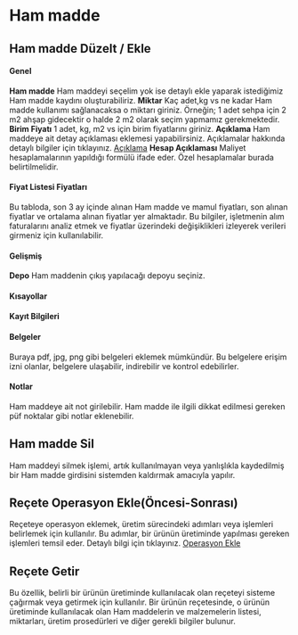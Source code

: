 
# Ham madde 

## Ham madde Düzelt / Ekle

#### Genel

**Ham madde** Ham maddeyi seçelim yok ise detaylı ekle yaparak istediğimiz Ham madde kaydını oluşturabiliriz.
**Miktar** Kaç adet,kg vs ne kadar Ham madde kullanımı sağlanacaksa o miktarı giriniz. Örneğin; 1 adet sehpa için 2 m2 ahşap gidecektir o halde 2 m2 olarak seçim yapmamız gerekmektedir.
**Birim Fiyatı** 1 adet, kg, m2 vs için birim fiyatlarını giriniz.
**Açıklama** Ham maddeye ait detay açıklaması eklemesi yapabilirsiniz. Açıklamalar hakkında detaylı bilgiler için tıklayınız. [Açıklama](../TemelOzellikler/Aciklama.md)
**Hesap Açıklaması** Maliyet hesaplamalarının yapıldığı formülü ifade eder. Özel hesaplamalar burada belirtilmelidir.

#### Fiyat Listesi Fiyatları 

Bu tabloda, son 3 ay içinde alınan Ham madde ve mamul fiyatları, son alınan fiyatlar ve ortalama alınan fiyatlar yer almaktadır. 
Bu bilgiler, işletmenin alım faturalarını analiz etmek ve fiyatlar üzerindeki değişiklikleri izleyerek verileri girmeniz için kullanılabilir.

#### Gelişmiş

**Depo** Ham maddenin çıkış yapılacağı depoyu seçiniz. 

#### Kısayollar

#### Kayıt Bilgileri

#### Belgeler 

Buraya pdf, jpg, png gibi belgeleri eklemek mümkündür. Bu belgelere erişim izni olanlar, belgelere ulaşabilir, indirebilir ve kontrol edebilirler. 

#### Notlar 

Ham maddeye ait not girilebilir. Ham madde ile ilgili dikkat edilmesi gereken püf noktalar gibi notlar eklenebilir.


## Ham madde Sil

Ham maddeyi silmek işlemi, artık kullanılmayan veya yanlışlıkla kaydedilmiş bir Ham madde girdisini sistemden kaldırmak amacıyla yapılır.

## Reçete Operasyon Ekle(Öncesi-Sonrası)

Reçeteye operasyon eklemek, üretim sürecindeki adımları veya işlemleri belirlemek için kullanılır. 
Bu adımlar, bir ürünün üretiminde yapılması gereken işlemleri temsil eder. 
Detaylı bilgi için tıklayınız. [Operasyon Ekle](../Uretim/OperasyonEkle.md)

## Reçete Getir

Bu özellik, belirli bir ürünün üretiminde kullanılacak olan reçeteyi sisteme çağırmak veya getirmek için kullanılır. 
Bir ürünün reçetesinde, o ürünün üretiminde kullanılacak olan Ham maddelerin ve malzemelerin listesi, miktarları, üretim prosedürleri ve diğer gerekli bilgiler bulunur.



